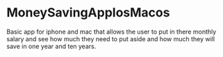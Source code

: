 # MoneySavingAppIosMacos

Basic app for iphone and mac that allows the user to put in there monthly salary and see how much they need to put aside and how much they will save in one year and ten years.
